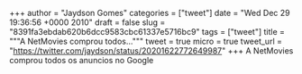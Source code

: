 
+++
author = "Jaydson Gomes"
categories = ["tweet"]
date = "Wed Dec 29 19:36:56 +0000 2010"
draft = false
slug = "8391fa3ebdab620b6dcc9583cbc61337e5716bc9"
tags = ["tweet"]
title = """A NetMovies comprou todos..."""
tweet = true
micro = true
tweet_url = "https://twitter.com/jaydson/status/20201622772649987"
+++
A NetMovies comprou todos os anuncios no Google

